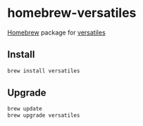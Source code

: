 # homebrew-versatiles

[Homebrew](https://brew.sh) package for [versatiles](https://github.com/versatiles-org/versatiles-rs)

## Install
```bash
brew install versatiles
```

## Upgrade
```bash
brew update
brew upgrade versatiles
```
